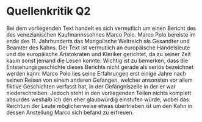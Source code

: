 # Quellenkritik Q2
Bei dem vorliegenden Text handelt es sich vermutlich um einen Bericht des des venezianischen Kaufmannssohnes Marco Polo. Marco Polo bereiste im ende des 11. Jahrhunderts das Mongolische Weltreich als Gesandter und Beamter des Kahns. Der Text ist vermutlich an europäische Handelsleute und die europäische Aristokraten und Kleriker gerichtet, da zu seiner Zeit kaum sonst jemand die Lesen konnte. Wichtig ist zu bemerken, dass die Entstehungsgeschichte dieses Berichts nicht gerade als seriös bezeichnet werden kann: Marco Polo lies seine Erfahrungen erst einige Jahre nach seinen Reisen von einem anderen Gefangen, welcher ansonsten vor allem fiktive Geschichten verfasst hat, in der Gefängniszelle in der er war niederschreiben. Jedoch steht in den vorliegenden Teilen nichts komplett absurdes weshalb ich den eher glaubwürdig einstufen würde, wobei das Reichtum der Leute möglicherweise etwas übertrieben ist um den Kahn in dessen Anstellung Marco sich befand zu erfreuen.
